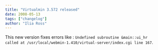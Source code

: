 ```yaml
---
title: "Virtualmin 3.572 released"
date: 2008-05-13
tags: ["changelog"]
author: "Ilia Ross"
---
```


This new version fixes errors like : `Undefined subroutine &main::ui_hr called at /usr/local/webmin-1.410/virtual-server/index.cgi line 167`.

